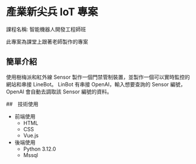 # 產業新尖兵 IoT 專案

課程名稱: 智能機器人開發工程師班

此專案為課堂上跟著老師製作的專案

## 簡單介紹

使用樹梅派和紅外線 Sensor 製作一個門禁管制裝置，並製作一個可以實時監控的網站和串接 LineBot。
LinBot 有串接 OpenAI，輸入想要查詢的 Sensor 編號，OpenAI 會自動去調取該 Sensor 編號的資料。

##　技術使用

- 前端使用
  - HTML
  - CSS
  - Vue.js
- 後端使用
  - Python 3.12.0
  - Mssql
